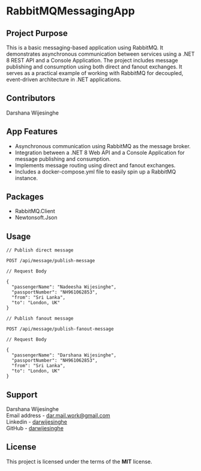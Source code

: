 # RabbitMQMessagingApp

## Project Purpose
This is a basic messaging-based application using RabbitMQ. It demonstrates asynchronous communication between services using a .NET 8 REST API and a Console Application. The project includes message publishing and consumption using both direct and fanout exchanges. It serves as a practical example of working with RabbitMQ for decoupled, event-driven architecture in .NET applications.

## Contributors
Darshana Wijesinghe

## App Features
- Asynchronous communication using RabbitMQ as the message broker.
- Integration between a .NET 8 Web API and a Console Application for message publishing and consumption.
- Implements message routing using direct and fanout exchanges.
- Includes a docker-compose.yml file to easily spin up a RabbitMQ instance.

## Packages
- RabbitMQ.Client
- Newtonsoft.Json

## Usage
```json5
// Publish direct message

POST /api/message/publish-message

// Request Body

{
  "passengerName": "Nadeesha Wijesinghe",
  "passportNumber": "NH961062853",
  "from": "Sri Lanka",
  "to": "London, UK"
}
```
```json5
// Publish fanout message

POST /api/message/publish-fanout-message

// Request Body

{
  "passengerName": "Darshana Wijesinghe",
  "passportNumber": "NH961062853",
  "from": "Sri Lanka",
  "to": "London, UK"
}
```
## Support
Darshana Wijesinghe  
Email address - [dar.mail.work@gmail.com](mailto:dar.mail.work@gmail.com)  
Linkedin - [darwijesinghe](https://www.linkedin.com/in/darwijesinghe/)  
GitHub - [darwijesinghe](https://github.com/darwijesinghe)

## License
This project is licensed under the terms of the **MIT** license.
